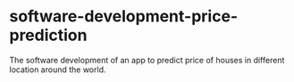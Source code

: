 # software-development-price-prediction
The software development of an app to predict price of houses in different location around the world.
